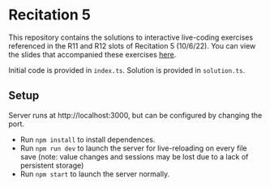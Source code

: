 # Recitation 5

This repository contains the solutions to interactive live-coding exercises referenced in the R11 and R12 slots of Recitation 5 (10/6/22). You can view the slides that accompanied these exercises [here](https://docs.google.com/presentation/d/1Gmv4hhwxVtvmeQvxL2WGYvTnqYv119NU/edit?usp=sharing&ouid=109426729812944918277&rtpof=true&sd=true).

Initial code is provided in `index.ts`. Solution is provided in `solution.ts`.

## Setup

Server runs at http://localhost:3000, but can be configured by changing the port.

* Run `npm install` to install dependences.
* Run `npm run dev` to launch the server for live-reloading on every file save (note: value changes and sessions may be lost due to a lack of persistent storage)
* Run `npm start` to launch the server normally.
